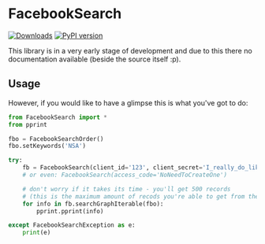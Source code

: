 # FacebookSearch
[![Downloads](https://pypip.in/d/FacebookSearch/badge.png)](https://crate.io/packages/FacebookSearch/) [![PyPI version](https://pypip.in/v/FacebookSearch/badge.png)](https://crate.io/packages/FacebookSearch/)

This library is in a very early stage of development and due to this there no documentation available (beside the source itself :p).

## Usage
However, if you would like to have a glimpse this is what you've got to do:
```python
from FacebookSearch import *
from pprint

fbo = FacebookSearchOrder()
fbo.setKeywords('NSA')

try:
    fb = FacebookSearch(client_id='123', client_secret='I_really_do_like_spiderman_undies')
    # or even: FacebookSearch(access_code='NoNeedToCreateOne')

    # don't worry if it takes its time - you'll get 500 records
    # (this is the maximum amount of recods you're able to get from the Graph API)
    for info in fb.searchGraphIterable(fbo):
        pprint.pprint(info)

except FacebookSearchException as e:
    print(e)
```

